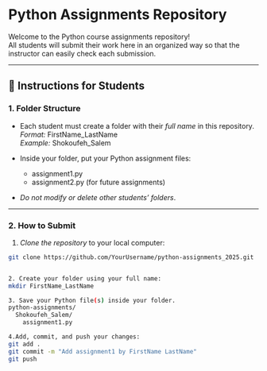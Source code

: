 # Python Assignments Repository

Welcome to the Python course assignments repository!  
All students will submit their work here in an organized way so that the instructor can easily check each submission.

---

## 📌 Instructions for Students

### 1. Folder Structure
- Each student must create a folder with their *full name* in this repository.  
  *Format:* FirstName_LastName  
  *Example:* Shokoufeh_Salem

- Inside your folder, put your Python assignment files:  
  - assignment1.py  
  - assignment2.py (for future assignments)  

- *Do not modify or delete other students’ folders*.

---

### 2. How to Submit

1. *Clone the repository* to your local computer:
```bash
git clone https://github.com/YourUsername/python-assignments_2025.git


2. Create your folder using your full name:
mkdir FirstName_LastName

3. Save your Python file(s) inside your folder.
python-assignments/
  Shokoufeh_Salem/
    assignment1.py

4.Add, commit, and push your changes:
git add .
git commit -m "Add assignment1 by FirstName LastName"
git push
